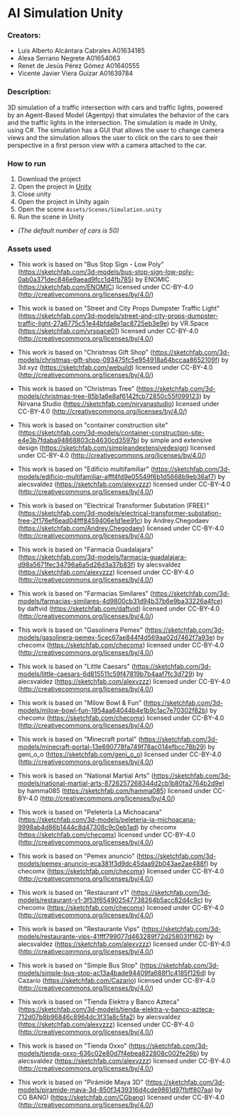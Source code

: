# AI Simulation Unity

### Creators:
- Luis Alberto Alcántara Cabrales A01634185
- Alexa Serrano Negrete A01654063
- Renet de Jesús Pérez Gómez A01640555
- Vicente Javier Viera Guízar A01639784

### Description:
3D simulation of a traffic intersection with cars and traffic lights, powered by an Agent-Based Model (Agentpy) that simulates the behavior of the cars and the traffic lights in the intersection. The simulation is made in Unity, using C#. The simulation has a GUI that allows the user to change camera views and the simulation allows the user to click on the cars to see their perspective in a first person view with a camera attached to the car.

### How to run
1. Download the project
2. Open the project in [Unity](https://unity3d.com/get-unity/download)
3. Close unity
4. Open the project in Unity again
5. Open the scene `Assets/Scenes/Simulation.unity`
6. Run the scene in Unity
- _(The default number of cars is 50)_

### Assets used

- This work is based on "Bus Stop Sign - Low Poly" (https://sketchfab.com/3d-models/bus-stop-sign-low-poly-0ab0a371dec846e9aead9fcc1d4fb785) by ENOMIC (https://sketchfab.com/ENOMIC) licensed under CC-BY-4.0 (http://creativecommons.org/licenses/by/4.0/)

- This work is based on "Street and City Props Dumpster Traffic Light" (https://sketchfab.com/3d-models/street-and-city-props-dumpster-traffic-light-27a6775c51e44bfda8e1ac8725eb3e9e) by VR.Space (https://sketchfab.com/vrspace01) licensed under CC-BY-4.0 (http://creativecommons.org/licenses/by/4.0/)

- This work is based on "Christmas Gift Shop" (https://sketchfab.com/3d-models/christmas-gift-shop-093475fc5e954918a64bccaa8652109f) by 3d.xyz (https://sketchfab.com/webuild) licensed under CC-BY-4.0 (http://creativecommons.org/licenses/by/4.0/)

- This work is based on "Christmas Tree" (https://sketchfab.com/3d-models/christmas-tree-85b1a6e8af6142fcb72850c55f099123) by Nirvana Studio (https://sketchfab.com/nirvanastudio) licensed under CC-BY-4.0 (http://creativecommons.org/licenses/by/4.0/)

- This work is based on "container construction site" (https://sketchfab.com/3d-models/container-construction-site-e4e3b7fdaba94868803cb4630cd3597b) by simple and extensive design (https://sketchfab.com/simpleandextensivedesign) licensed under CC-BY-4.0 (http://creativecommons.org/licenses/by/4.0/)

- This work is based on "Edificio multifamiliar" (https://sketchfab.com/3d-models/edificio-multifamiliar-afff4fd9e05549f6b1d5668b9eb36af7) by alecsvaldez (https://sketchfab.com/alexvzzz) licensed under CC-BY-4.0 (http://creativecommons.org/licenses/by/4.0/)

- This work is based on "Electrical Transformer Substation (FREE)" (https://sketchfab.com/3d-models/electrical-transformer-substation-free-2f176ef6ead04fff8459406e1d1ee91c) by Andrey.Chegodaev (https://sketchfab.com/Andrey.Chegodaev) licensed under CC-BY-4.0 (http://creativecommons.org/licenses/by/4.0/)

- This work is based on "Farmacia Guadalajara" (https://sketchfab.com/3d-models/farmacia-guadalajara-d98a5671fec34796a6a5d26d3a37b83f) by alecsvaldez (https://sketchfab.com/alexvzzz) licensed under CC-BY-4.0 (http://creativecommons.org/licenses/by/4.0/)

- This work is based on "Farmacias Similares" (https://sketchfab.com/3d-models/farmacias-similares-4d9800cb31d94b37b6e9ba33226a4fce) by daftvid (https://sketchfab.com/daftvid) licensed under CC-BY-4.0 (http://creativecommons.org/licenses/by/4.0/)

- This work is based on "Gasolinera Pemex" (https://sketchfab.com/3d-models/gasolinera-pemex-5cec67ae844f4d569aa02d7462f7a93e) by checomx (https://sketchfab.com/checomx) licensed under CC-BY-4.0 (http://creativecommons.org/licenses/by/4.0/)

- This work is based on "Little Caesars" (https://sketchfab.com/3d-models/little-caesars-6d815511c59f47819b7b4aaf7fc3d729) by alecsvaldez (https://sketchfab.com/alexvzzz) licensed under CC-BY-4.0 (http://creativecommons.org/licenses/by/4.0/)

- This work is based on "Milow Bowl & Fun" (https://sketchfab.com/3d-models/milow-bowl-fun-1954aa64044b4e1b9c1ac7e70302f82b) by checomx (https://sketchfab.com/checomx) licensed under CC-BY-4.0 (http://creativecommons.org/licenses/by/4.0/)

- This work is based on "Minecraft portal" (https://sketchfab.com/3d-models/minecraft-portal-13e690778fa749f78ac014efbcc78b29) by geni_o_o (https://sketchfab.com/geni_o_o) licensed under CC-BY-4.0 (http://creativecommons.org/licenses/by/4.0/)

- This work is based on "National Martial Arts" (https://sketchfab.com/3d-models/national-martial-arts-8726257268344d2cb1b80fa2764b2d9e) by hamma085 (https://sketchfab.com/hamma085) licensed under CC-BY-4.0 (http://creativecommons.org/licenses/by/4.0/)

- This work is based on "Peletería La Michoacana" (https://sketchfab.com/3d-models/peleteria-la-michoacana-9998ab4d86b1444c8d47308c9c0eb1ad) by checomx (https://sketchfab.com/checomx) licensed under CC-BY-4.0 (http://creativecommons.org/licenses/by/4.0/)

- This work is based on "Pemex anuncio" (https://sketchfab.com/3d-models/pemex-anuncio-eca381f3d9dc45daa92b043ae2ae488f) by checomx (https://sketchfab.com/checomx) licensed under CC-BY-4.0 (http://creativecommons.org/licenses/by/4.0/)

- This work is based on "Restaurant v1" (https://sketchfab.com/3d-models/restaurant-v1-3f53f654902547738264b5acc82d4c9c) by checomx (https://sketchfab.com/checomx) licensed under CC-BY-4.0 (http://creativecommons.org/licenses/by/4.0/)

- This work is based on "Restaurante Vips" (https://sketchfab.com/3d-models/restaurante-vips-41fff799077d463289f72d258031f162) by alecsvaldez (https://sketchfab.com/alexvzzz) licensed under CC-BY-4.0 (http://creativecommons.org/licenses/by/4.0/)

- This work is based on "Simple Bus Stop" (https://sketchfab.com/3d-models/simple-bus-stop-ac13a4bade94409fa688f1c4185f126d) by Cazario (https://sketchfab.com/Cazario) licensed under CC-BY-4.0 (http://creativecommons.org/licenses/by/4.0/)

- This work is based on "Tienda Elektra y Banco Azteca" (https://sketchfab.com/3d-models/tienda-elektra-y-banco-azteca-712d07b8b96846c8964dc3f31a8c5fa2) by alecsvaldez (https://sketchfab.com/alexvzzz) licensed under CC-BY-4.0 (http://creativecommons.org/licenses/by/4.0/)

- This work is based on "Tienda Oxxo" (https://sketchfab.com/3d-models/tienda-oxxo-636c02e80d7f4ebea822808c002fe26b) by alecsvaldez (https://sketchfab.com/alexvzzz) licensed under CC-BY-4.0 (http://creativecommons.org/licenses/by/4.0/)

- This work is based on "Pirámide Maya 3D" (https://sketchfab.com/3d-models/piramide-maya-3d-850f3439316d4cde9861d97fbff807aa) by CG BANG! (https://sketchfab.com/CGbang) licensed under CC-BY-4.0 (http://creativecommons.org/licenses/by/4.0/)
